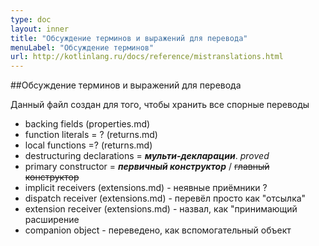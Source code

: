 ```yaml
---
type: doc
layout: inner
title: "Обсуждение терминов и выражений для перевода"
menuLabel: "Обсуждение терминов"
url: http://kotlinlang.ru/docs/reference/mistranslations.html
---
```


##Обсуждение терминов и выражений для перевода

Данный файл создан для того, чтобы хранить все спорные переводы

* backing fields (properties.md)
* function literals = ? (returns.md)
* local functions =? (returns.md)
* destructuring declarations = ___мульти-декларации___. *proved*
* primary constructor = ___первичный конструктор___ / ~~главный конструктор~~
* implicit receivers (extensions.md) - неявные приёмники ?
* dispatch receiver (extensions.md) - перевёл просто как "отсылка"
* extension receiver (extensions.md) - назвал, как "принимающий расширение
* companion object - переведено, как вспомогательный объект
